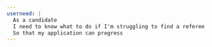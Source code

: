 ```yaml
---
userneed: |
  As a candidate
  I need to know what to do if I'm struggling to find a referee
  So that my application can progress
---
```

